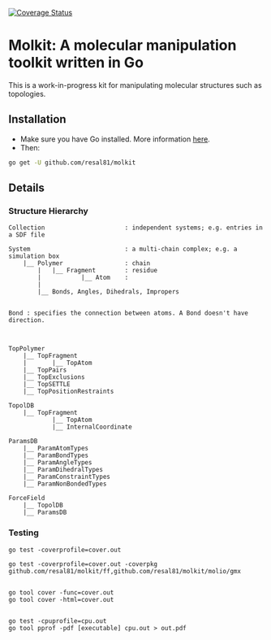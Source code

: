 [![Coverage Status](https://coveralls.io/repos/resal81/molkit/badge.svg)](https://coveralls.io/r/resal81/molkit)

# Molkit: A molecular manipulation toolkit written in Go

This is a work-in-progress kit for manipulating molecular structures such as 
topologies.


## Installation
- Make sure you have Go installed. More information [here](https://golang.org/doc/install).
- Then:

```bash
go get -U github.com/resal81/molkit
```


## Details

### Structure Hierarchy

```
Collection                      : independent systems; e.g. entries in a SDF file

System                          : a multi-chain complex; e.g. a simulation box
    |__ Polymer                 : chain
        |   |__ Fragment        : residue
        |           |__ Atom    :
        |
        |__ Bonds, Angles, Dihedrals, Impropers


Bond : specifies the connection between atoms. A Bond doesn't have direction.



TopPolymer
    |__ TopFragment
    |       |__ TopAtom
    |__ TopPairs
    |__ TopExclusions
    |__ TopSETTLE
    |__ TopPositionRestraints

TopolDB
    |__ TopFragment
            |__ TopAtom
            |__ InternalCoordinate

ParamsDB
    |__ ParamAtomTypes
    |__ ParamBondTypes
    |__ ParamAngleTypes
    |__ ParamDihedralTypes
    |__ ParamConstraintTypes
    |__ ParamNonBondedTypes

ForceField
    |__ TopolDB
    |__ ParamsDB
```

### Testing

```
go test -coverprofile=cover.out

go test -coverprofile=cover.out -coverpkg github.com/resal81/molkit/ff,github.com/resal81/molkit/molio/gmx 


go tool cover -func=cover.out
go tool cover -html=cover.out


go test -cpuprofile=cpu.out 
go tool pprof -pdf [executable] cpu.out > out.pdf
```



